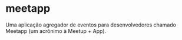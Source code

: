 # meetapp

Uma aplicação agregador de eventos para desenvolvedores chamado Meetapp (um acrônimo à Meetup + App).
